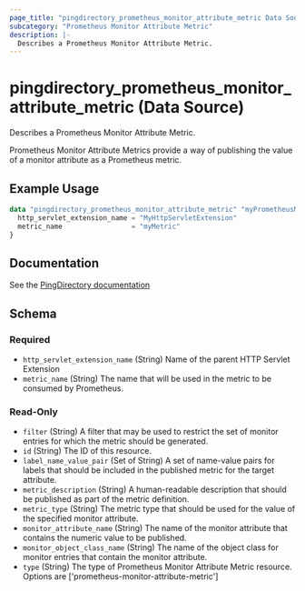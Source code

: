 ```yaml
---
page_title: "pingdirectory_prometheus_monitor_attribute_metric Data Source - terraform-provider-pingdirectory"
subcategory: "Prometheus Monitor Attribute Metric"
description: |-
  Describes a Prometheus Monitor Attribute Metric.
---
```


# pingdirectory_prometheus_monitor_attribute_metric (Data Source)

Describes a Prometheus Monitor Attribute Metric.

Prometheus Monitor Attribute Metrics provide a way of publishing the value of a monitor attribute as a Prometheus metric.

## Example Usage

```terraform
data "pingdirectory_prometheus_monitor_attribute_metric" "myPrometheusMonitorAttributeMetric" {
  http_servlet_extension_name = "MyHttpServletExtension"
  metric_name                 = "myMetric"
}
```

## Documentation
See the [PingDirectory documentation](https://docs.pingidentity.com/r/en-us/pingdirectory-93/pd_ds_enable_prometheus_support)

<!-- schema generated by tfplugindocs -->
## Schema

### Required

- `http_servlet_extension_name` (String) Name of the parent HTTP Servlet Extension
- `metric_name` (String) The name that will be used in the metric to be consumed by Prometheus.

### Read-Only

- `filter` (String) A filter that may be used to restrict the set of monitor entries for which the metric should be generated.
- `id` (String) The ID of this resource.
- `label_name_value_pair` (Set of String) A set of name-value pairs for labels that should be included in the published metric for the target attribute.
- `metric_description` (String) A human-readable description that should be published as part of the metric definition.
- `metric_type` (String) The metric type that should be used for the value of the specified monitor attribute.
- `monitor_attribute_name` (String) The name of the monitor attribute that contains the numeric value to be published.
- `monitor_object_class_name` (String) The name of the object class for monitor entries that contain the monitor attribute.
- `type` (String) The type of Prometheus Monitor Attribute Metric resource. Options are ['prometheus-monitor-attribute-metric']

